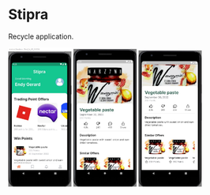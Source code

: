 # Stipra

Recycle application.

<img src="images/image_1.jpg" width="128"/>
<img src="images/image_2.jpg" width="128"/>
<img src="images/image_3.jpg" width="128"/>
